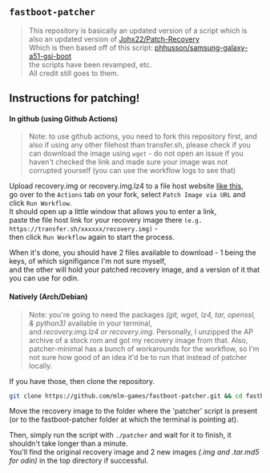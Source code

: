 ## `fastboot-patcher`
> This repository is basically an updated version of a script which is also an updated version of [Johx22/Patch-Recovery](https://github.com/Johx22/Patch-recovery)  
> Which is then based off of this script: [phhusson/samsung-galaxy-a51-gsi-boot](https://github.com/phhusson/samsung-galaxy-a51-gsi-boot)  
> the scripts have been revamped, etc.  
> All credit still goes to them.

## Instructions for patching!
#### In github (using Github Actions)
> Note: to use github actions, you need to fork this repository first, and also if using any other filehost than transfer.sh, please check if you can download the image using `wget` - do not open an issue if you haven't checked the link and made sure your image was not corrupted yourself (you can use the workflow logs to see that)

Upload recovery.img or recovery.img.lz4 to a file host website [like this](https://transfer.sh),  
go over to the `Actions` tab on your fork, select `Patch Image via URL` and click `Run Workflow`.  
It should open up a little window that allows you to enter a link,  
paste the file host link for your recovery image there
`(e.g. https://transfer.sh/xxxxxx/recovery.img)` -  
then click `Run Workflow` again to start the process.  

When it's done, you should have 2 files available to download - 1 being the keys, of which signifigance I'm not sure myself,  
and the other will hold your patched recovery image, and a version of it that you can use for odin.

#### Natively (Arch/Debian)
> Note: you're going to need the packages *(git, wget, lz4, tar, openssl, & python3)* available in your terminal,  
> and *recovery.img.lz4 or recovery.img.* Personally, I unzipped the AP archive of a stock rom and got my recovery image from that.
> Also, patcher-minimal has a bunch of workarounds for the workflow, so I'm not sure how good of an idea it'd be to run that instead of patcher locally.

If you have those, then clone the repository.
```bash
git clone https://github.com/mlm-games/fastboot-patcher.git && cd fastboot-patcher
```
Move the recovery image to the folder where the 'patcher' script is present (or to the fastboot-patcher folder at which the terminal is pointing at).

Then, simply run the script with `./patcher` and wait for it to finish, it shouldn't take longer than a minute.  
You'll find the original recovery image and 2 new images *(.img and .tar.md5 for odin)* in the top directory if successful.
